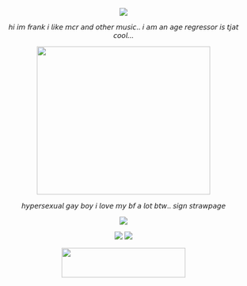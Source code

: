 <p align="center"> <img src=https://file.garden/Zy7nsVKnFHAuCMhW/dividers/monochromatic/mono4> </p>

<p align="center"> 𝘩𝘪 𝘪𝘮 𝘧𝘳𝘢𝘯𝘬 𝘪 𝘭𝘪𝘬𝘦 𝘮𝘤𝘳 𝘢𝘯𝘥 𝘰𝘵𝘩𝘦𝘳 𝘮𝘶𝘴𝘪𝘤.. 𝘪 𝘢𝘮 𝘢𝘯 𝘢𝘨𝘦 𝘳𝘦𝘨𝘳𝘦𝘴𝘴𝘰𝘳 𝘪𝘴 𝘵𝘫𝘢𝘵 𝘤𝘰𝘰𝘭... </p> <div>

<p align="center"> <img src=https://i.pinimg.com/736x/8e/dc/eb/8edcebb0ffb7765c59a918826e4f74aa.jpg height="300" width="350"> </p>

   <p align="center">   𝘩𝘺𝘱𝘦𝘳𝘴𝘦𝘹𝘶𝘢𝘭 𝘨𝘢𝘺 𝘣𝘰𝘺 𝘪 𝘭𝘰𝘷𝘦 𝘮𝘺 𝘣𝘧 𝘢 𝘭𝘰𝘵 𝘣𝘵𝘸.. 𝘴𝘪𝘨𝘯 𝘴𝘵𝘳𝘢𝘸𝘱𝘢𝘨𝘦 </p>

<p align="center"> <img src=https://file.garden/Zy7nsVKnFHAuCMhW/pixels/black%20pixel/bl75> </p>
<p align="center"> <img src=https://file.garden/Zy7nsVKnFHAuCMhW/blinkies/monochrome/m26> <img src=https://file.garden/Zy7nsVKnFHAuCMhW/blinkies/monochrome/m9> </p>

<p align="center" dir="auto"> <img src="https://spotify-github-profile.kittinanx.com/api/view?uid=31dnbrq33dernxlkwbvsoee7w6py&cover_image=true&theme=natemoo-re&show_offline=true&background_color=121212&interchange=true&bar_color=afcbd9&bar_color_cover=true)](https://github.com/kittinan/spotify-github-profile)" height="60" width="250"></a>
